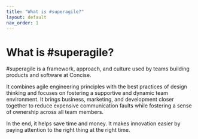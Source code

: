 ```yaml
---
title: "What is #superagile?"
layout: default
nav_order: 1
---
```


# What is #superagile?

 #superagile is a framework, approach, and culture used by teams building products and software at Concise.

It combines agile engineering principles with the best practices of design thinking and focuses on fostering a supportive and dynamic team environment. It brings business, marketing, and development closer together to reduce expensive communication faults while fostering a sense of ownership across all team members.

In the end, it helps save time and money. It makes innovation easier by paying attention to the right thing at the right time.
